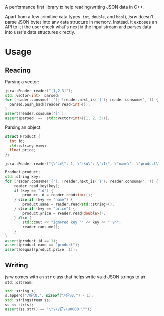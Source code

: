 A performance first library to help reading/writing JSON data in C++.

Apart from a few primitive data types (`int`, `double`, and `bool`), *jsrw* doesn't parse JSON bytes
into any data structure in memory. Instead, it exposes an API to let the user check what's next in
the input stream and parses data into user's data structures directly.

# Usage

## Reading
Parsing a vector:
```cpp
jsrw::Reader reader("[1,2,3]");
std::vector<int>  parsed;
for (reader.consume('['); !reader.next_is(']'); reader.consume(',')) {
  parsed.push_back(reader.read<int>());
}
assert(reader.consume(']'));
assert(parsed  ==  std::vector<int>({1, 2, 3}));
```

Parsing an object:
```cpp
struct Product {
  int id;
  std::string name;
  float price;
};

jsrw::Reader reader("{\"id\": 1, \"sku\": \"p1\", \"name\": \"product\", \"price\": 1}");

Product product;
std::string key;
for (reader.consume('{'); !reader.next_is('}'); reader.consume(',')) {
    reader.read_key(key);
    if (key == "id") {
        product.id = reader.read<int>();
    } else if (key == "name") {
        product.name = reader.read<std::string>();
    } else if (key == "price") {
        product.price = reader.read<double>();
    } else {
        std::cout << "Ignored key '" << key << "'\n";
        reader.consume();
    }
}
assert(product.id == 1);
assert(product.name == "product");
assert(dequal(product.price, 1));
```

## Writing
jsrw comes with an `str` class that helps write valid JSON strings to an `std::ostream`:
```cpp
std::string s;
s.append("/好\0.", sizeof("/好\0.") - 1);
std::stringstream ss;
ss << str(s);
assert(ss.str() == "\"\\/好\\u0000.\"");
```
